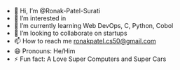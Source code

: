 - 👋 Hi, I’m @Ronak-Patel-Surati
- 👀 I’m interested in 
- 🌱 I’m currently learning Web DevOps, C, Python, Cobol
- 💞️ I’m looking to collaborate on startups
- 📫 How to reach me ronakpatel.cs50@gmail.com
- 😄 Pronouns: He/Him 
- ⚡ Fun fact: A Love Super Computers and Super Cars

<!---
Ronak-Patel-Surati/Ronak-Patel-Surati is a ✨ special ✨ repository because its `README.md` (this file) appears on your GitHub profile.
You can click the Preview link to take a look at your changes.
--->
